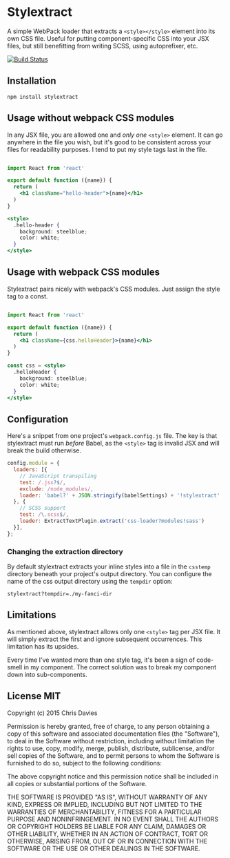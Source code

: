 # Stylextract

A simple WebPack loader that extracts a `<style></style>` element into its
own CSS file. Useful for putting component-specific CSS into your JSX files,
but still benefitting from writing SCSS, using autoprefixer, etc.

[![Build Status](https://travis-ci.org/chrisdavies/stylextract-loader.svg?branch=master)](https://travis-ci.org/chrisdavies/stylextract-loader)

## Installation

`npm install stylextract`

## Usage without webpack CSS modules

In any JSX file, you are allowed one and *only one* `<style>` element. It can
go anywhere in the file you wish, but it's good to be consistent across your
files for readability purposes. I tend to put my style tags last in the file.

```jsx

import React from 'react'

export default function ({name}) {
  return (
    <h1 className="hello-header">{name}</h1>
  )
}

<style>
  .hello-header {
    background: steelblue;
    color: white;
  }
</style>

```

## Usage with webpack CSS modules

Stylextract pairs nicely with webpack's CSS modules. Just assign the style
tag to a const.

```jsx

import React from 'react'

export default function ({name}) {
  return (
    <h1 className={css.helloHeader}>{name}</h1>
  )
}

const css = <style>
  .helloHeader {
    background: steelblue;
    color: white;
  }
</style>

```

## Configuration

Here's a snippet from one project's `webpack.config.js` file. The key is that
stylextract must run *before* Babel, as the `<style>` tag is invalid JSX and
will break the build otherwise.

```js
config.module = {
  loaders: [{
    // JavaScript transpiling
    test: /.jsx?$/,
    exclude: /node_modules/,
    loader: 'babel?' + JSON.stringify(babelSettings) + '!stylextract'
  }, {
    // SCSS support
    test: /\.scss$/,
    loader: ExtractTextPlugin.extract('css-loader?modules!sass')
  }],
};

```

### Changing the extraction directory

By default stylextract extracts your inline styles into a file in the `csstemp`
directory beneath your project's output directory. You can configure the name
of the css output directory using the `tempdir` option:

`stylextract?tempdir=./my-fanci-dir`

## Limitations

As mentioned above, stylextract allows only one `<style>` tag per JSX file.
It will simply extract the first and ignore subsequent occurrences. This
limitation has its upsides.

Every time I've wanted more than one style tag, it's been a sign of code-smell
in my component. The correct solution was to break my component down into
sub-components.

## License MIT

Copyright (c) 2015 Chris Davies

Permission is hereby granted, free of charge, to any person
obtaining a copy of this software and associated documentation
files (the "Software"), to deal in the Software without
restriction, including without limitation the rights to use,
copy, modify, merge, publish, distribute, sublicense, and/or sell
copies of the Software, and to permit persons to whom the
Software is furnished to do so, subject to the following
conditions:

The above copyright notice and this permission notice shall be
included in all copies or substantial portions of the Software.

THE SOFTWARE IS PROVIDED "AS IS", WITHOUT WARRANTY OF ANY KIND,
EXPRESS OR IMPLIED, INCLUDING BUT NOT LIMITED TO THE WARRANTIES
OF MERCHANTABILITY, FITNESS FOR A PARTICULAR PURPOSE AND
NONINFRINGEMENT. IN NO EVENT SHALL THE AUTHORS OR COPYRIGHT
HOLDERS BE LIABLE FOR ANY CLAIM, DAMAGES OR OTHER LIABILITY,
WHETHER IN AN ACTION OF CONTRACT, TORT OR OTHERWISE, ARISING
FROM, OUT OF OR IN CONNECTION WITH THE SOFTWARE OR THE USE OR
OTHER DEALINGS IN THE SOFTWARE.
